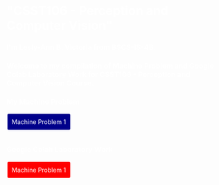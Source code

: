 <body style="background-image: url('https://developer-blogs.nvidia.com/wp-content/uploads/2023/06/deep-learning-visual.png'); background-size: cover; background-attachment: fixed; padding: 100px; color: white;">
</body>

# "CSST106 - Perception and Computer Vision"

### I'm Lesly-Ann B. Victoria from BSCS-IS-4B. 
### Welcome to my compilation of Machine Problem and Google Colab Laboratory Work for CSST106 - Perception and Computer Vision Course. 

### My Machine Problem
<a style="color:white; padding: 10px; border-radius: 5px; text-decoration:none; display: inline-block; margin-bottom: 10px; background-color:darkblue; border: 2px solid white;" href="https://github.com/LeslyVictoria2/CSST106-CS4B/blob/main/4B_VICTORIA_MP1">Machine Problem 1</a>

### Google Colab Laboratory Work 
<a style="color:white; padding: 10px; border-radius: 5px; text-decoration:none; display: inline-block; margin-bottom: 10px; background-color:red; border: 2px solid white;" href="https://github.com/LeslyVictoria2/CSST106-CS4B/blob/main/4B_VICTORIA_MP1.ipynb">Machine Problem 1</a>
